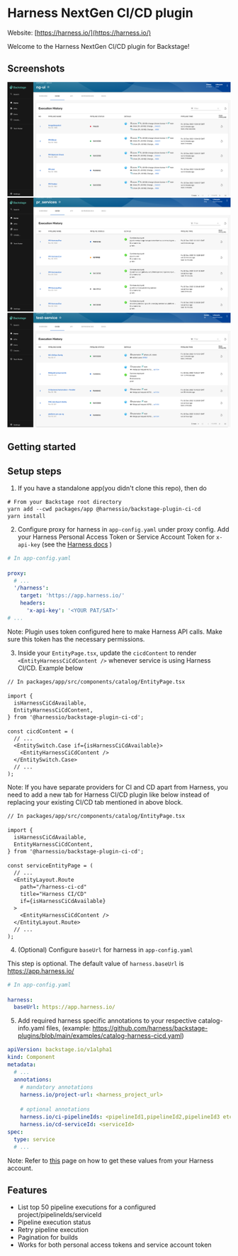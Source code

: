 # Harness NextGen CI/CD plugin

Website: [https://harness.io/](https://harness.io/)

Welcome to the Harness NextGen CI/CD plugin for Backstage!

## Screenshots

<img src="./src/assets/ci-executions.png" />
<img src="./src/assets/cd-executions.png" />
<img src="./src/assets/ci-cd-executions.png" />

## Getting started

## Setup steps

1. If you have a standalone app(you didn't clone this repo), then do

```
# From your Backstage root directory
yarn add --cwd packages/app @harnessio/backstage-plugin-ci-cd
yarn install
```

2. Configure proxy for harness in `app-config.yaml` under proxy config. Add your Harness Personal Access Token or Service Account Token for `x-api-key` (see the [Harness docs](https://docs.harness.io/article/tdoad7xrh9-add-and-manage-api-keys) )

```yaml
# In app-config.yaml

proxy:
  # ...
  '/harness':
    target: 'https://app.harness.io/'
    headers:
      'x-api-key': '<YOUR PAT/SAT>'
# ...
```

Note: Plugin uses token configured here to make Harness API calls. Make sure this token has the necessary permissions.

3. Inside your `EntityPage.tsx`, update the `cicdContent` to render `<EntityHarnessCiCdContent />` whenever service is using Harness CI/CD. Example below

```tsx
// In packages/app/src/components/catalog/EntityPage.tsx

import {
  isHarnessCiCdAvailable,
  EntityHarnessCiCdContent,
} from '@harnessio/backstage-plugin-ci-cd';

const cicdContent = (
  // ...
  <EntitySwitch.Case if={isHarnessCiCdAvailable}>
    <EntityHarnessCiCdContent />
  </EntitySwitch.Case>
  // ...
);
```

Note: If you have separate providers for CI and CD apart from Harness, you need to add a new tab for Harness CI/CD plugin like below instead of replacing your existing CI/CD tab mentioned in above block.

```tsx
// In packages/app/src/components/catalog/EntityPage.tsx

import {
  isHarnessCiCdAvailable,
  EntityHarnessCiCdContent,
} from '@harnessio/backstage-plugin-ci-cd';

const serviceEntityPage = (
  // ...
  <EntityLayout.Route
    path="/harness-ci-cd"
    title="Harness CI/CD"
    if={isHarnessCiCdAvailable}
  >
    <EntityHarnessCiCdContent />
  </EntityLayout.Route>
  // ...
);
```

4. (Optional) Configure `baseUrl` for harness in `app-config.yaml`

This step is optional. The default value of `harness.baseUrl` is https://app.harness.io/

```yaml
# In app-config.yaml

harness:
  baseUrl: https://app.harness.io/
```

5. Add required harness specific annotations to your respective catalog-info.yaml files,
   (example: https://github.com/harness/backstage-plugins/blob/main/examples/catalog-harness-cicd.yaml)

```yaml
apiVersion: backstage.io/v1alpha1
kind: Component
metadata:
  # ...
  annotations:
    # mandatory annotations
    harness.io/project-url: <harness_project_url>

    # optional annotations
    harness.io/ci-pipelineIds: <pipelineId1,pipelineId2,pipelineId3 etc>
    harness.io/cd-serviceId: <serviceId>
spec:
  type: service
  # ...
```

Note: Refer to [this](./PluginConfiguation.md) page on how to get these values from your Harness account.

## Features

- List top 50 pipeline executions for a configured project/pipelineIds/serviceId
- Pipeline execution status
- Retry pipeline execution
- Pagination for builds
- Works for both personal access tokens and service account token

